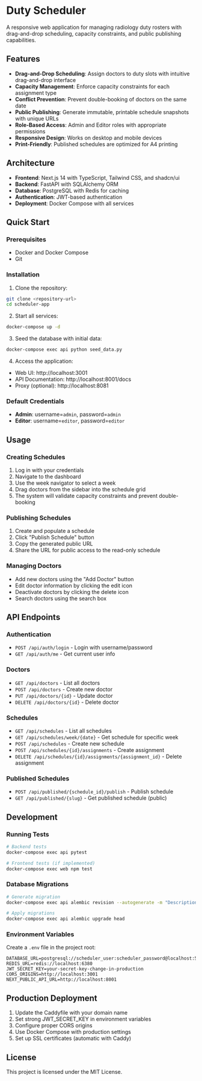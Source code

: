 # Duty Scheduler

A responsive web application for managing radiology duty rosters with drag-and-drop scheduling, capacity constraints, and public publishing capabilities.

## Features

- **Drag-and-Drop Scheduling**: Assign doctors to duty slots with intuitive drag-and-drop interface
- **Capacity Management**: Enforce capacity constraints for each assignment type
- **Conflict Prevention**: Prevent double-booking of doctors on the same date
- **Public Publishing**: Generate immutable, printable schedule snapshots with unique URLs
- **Role-Based Access**: Admin and Editor roles with appropriate permissions
- **Responsive Design**: Works on desktop and mobile devices
- **Print-Friendly**: Published schedules are optimized for A4 printing

## Architecture

- **Frontend**: Next.js 14 with TypeScript, Tailwind CSS, and shadcn/ui
- **Backend**: FastAPI with SQLAlchemy ORM
- **Database**: PostgreSQL with Redis for caching
- **Authentication**: JWT-based authentication
- **Deployment**: Docker Compose with all services

## Quick Start

### Prerequisites

- Docker and Docker Compose
- Git

### Installation

1. Clone the repository:
```bash
git clone <repository-url>
cd scheduler-app
```

2. Start all services:
```bash
docker-compose up -d
```

3. Seed the database with initial data:
```bash
docker-compose exec api python seed_data.py
```

4. Access the application:
- Web UI: http://localhost:3001
- API Documentation: http://localhost:8001/docs
- Proxy (optional): http://localhost:8081

### Default Credentials

- **Admin**: username=`admin`, password=`admin`
- **Editor**: username=`editor`, password=`editor`

## Usage

### Creating Schedules

1. Log in with your credentials
2. Navigate to the dashboard
3. Use the week navigator to select a week
4. Drag doctors from the sidebar into the schedule grid
5. The system will validate capacity constraints and prevent double-booking

### Publishing Schedules

1. Create and populate a schedule
2. Click "Publish Schedule" button
3. Copy the generated public URL
4. Share the URL for public access to the read-only schedule

### Managing Doctors

- Add new doctors using the "Add Doctor" button
- Edit doctor information by clicking the edit icon
- Deactivate doctors by clicking the delete icon
- Search doctors using the search box

## API Endpoints

### Authentication
- `POST /api/auth/login` - Login with username/password
- `GET /api/auth/me` - Get current user info

### Doctors
- `GET /api/doctors` - List all doctors
- `POST /api/doctors` - Create new doctor
- `PUT /api/doctors/{id}` - Update doctor
- `DELETE /api/doctors/{id}` - Delete doctor

### Schedules
- `GET /api/schedules` - List all schedules
- `GET /api/schedules/week/{date}` - Get schedule for specific week
- `POST /api/schedules` - Create new schedule
- `POST /api/schedules/{id}/assignments` - Create assignment
- `DELETE /api/schedules/{id}/assignments/{assignment_id}` - Delete assignment

### Published Schedules
- `POST /api/published/{schedule_id}/publish` - Publish schedule
- `GET /api/published/{slug}` - Get published schedule (public)

## Development

### Running Tests

```bash
# Backend tests
docker-compose exec api pytest

# Frontend tests (if implemented)
docker-compose exec web npm test
```

### Database Migrations

```bash
# Generate migration
docker-compose exec api alembic revision --autogenerate -m "Description"

# Apply migrations
docker-compose exec api alembic upgrade head
```

### Environment Variables

Create a `.env` file in the project root:

```env
DATABASE_URL=postgresql://scheduler_user:scheduler_password@localhost:5433/scheduler_db
REDIS_URL=redis://localhost:6380
JWT_SECRET_KEY=your-secret-key-change-in-production
CORS_ORIGINS=http://localhost:3001
NEXT_PUBLIC_API_URL=http://localhost:8001
```

## Production Deployment

1. Update the Caddyfile with your domain name
2. Set strong JWT_SECRET_KEY in environment variables
3. Configure proper CORS origins
4. Use Docker Compose with production settings
5. Set up SSL certificates (automatic with Caddy)

## License

This project is licensed under the MIT License.